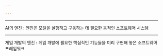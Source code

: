```yaml
---

---
```

-----
AI의 엔진 : 
엔진은 모델을 실행하고 구동하는 데 필요한 동적인 소프트웨어 시스템

-----
게임 개발의 엔진 : 
게임 개발에 필요한 핵심적인 기능들을 미리 구현해 놓은 소프트웨어 프레임워크